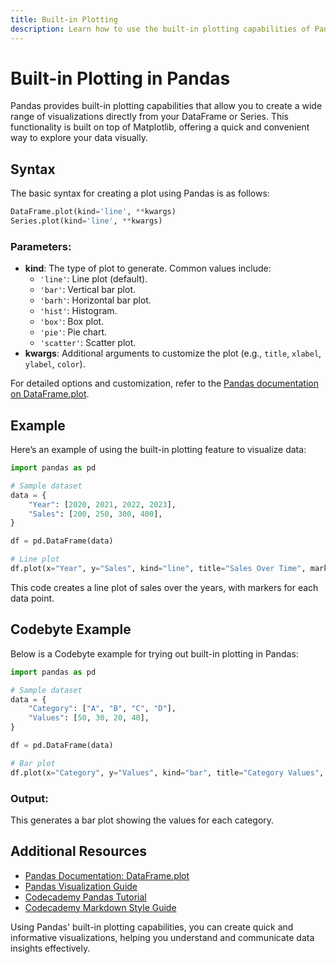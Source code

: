 ```yaml
---
title: Built-in Plotting
description: Learn how to use the built-in plotting capabilities of Pandas to visualize data quickly and easily.
---
```


# Built-in Plotting in Pandas

Pandas provides built-in plotting capabilities that allow you to create a wide range of visualizations directly from your DataFrame or Series. This functionality is built on top of Matplotlib, offering a quick and convenient way to explore your data visually.

## Syntax

The basic syntax for creating a plot using Pandas is as follows:

```python
DataFrame.plot(kind='line', **kwargs)
Series.plot(kind='line', **kwargs)
```

### Parameters:
- **kind**: The type of plot to generate. Common values include:
  - `'line'`: Line plot (default).
  - `'bar'`: Vertical bar plot.
  - `'barh'`: Horizontal bar plot.
  - `'hist'`: Histogram.
  - `'box'`: Box plot.
  - `'pie'`: Pie chart.
  - `'scatter'`: Scatter plot.
- **kwargs**: Additional arguments to customize the plot (e.g., `title`, `xlabel`, `ylabel`, `color`).

For detailed options and customization, refer to the [Pandas documentation on DataFrame.plot](https://pandas.pydata.org/docs/reference/api/pandas.DataFrame.plot.html).

## Example

Here’s an example of using the built-in plotting feature to visualize data:

```python
import pandas as pd

# Sample dataset
data = {
    "Year": [2020, 2021, 2022, 2023],
    "Sales": [200, 250, 300, 400],
}

df = pd.DataFrame(data)

# Line plot
df.plot(x="Year", y="Sales", kind="line", title="Sales Over Time", marker="o")
```

This code creates a line plot of sales over the years, with markers for each data point.

## Codebyte Example

Below is a Codebyte example for trying out built-in plotting in Pandas:

```python
import pandas as pd

# Sample dataset
data = {
    "Category": ["A", "B", "C", "D"],
    "Values": [50, 30, 20, 40],
}

df = pd.DataFrame(data)

# Bar plot
df.plot(x="Category", y="Values", kind="bar", title="Category Values", color="skyblue")
```

### Output:
This generates a bar plot showing the values for each category.

## Additional Resources

- [Pandas Documentation: DataFrame.plot](https://pandas.pydata.org/docs/reference/api/pandas.DataFrame.plot.html)
- [Pandas Visualization Guide](https://pandas.pydata.org/docs/user_guide/visualization.html)
- [Codecademy Pandas Tutorial](https://www.codecademy.com/learn/data-processing-pandas)
- [Codecademy Markdown Style Guide](https://www.codecademy.com/resources/docs/style-guide)

Using Pandas' built-in plotting capabilities, you can create quick and informative visualizations, helping you understand and communicate data insights effectively.

